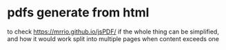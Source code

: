 # pdfs generate from html
to check https://mrrio.github.io/jsPDF/ if the whole thing can be simplified, and how it would work split into multiple pages when content exceeds one
